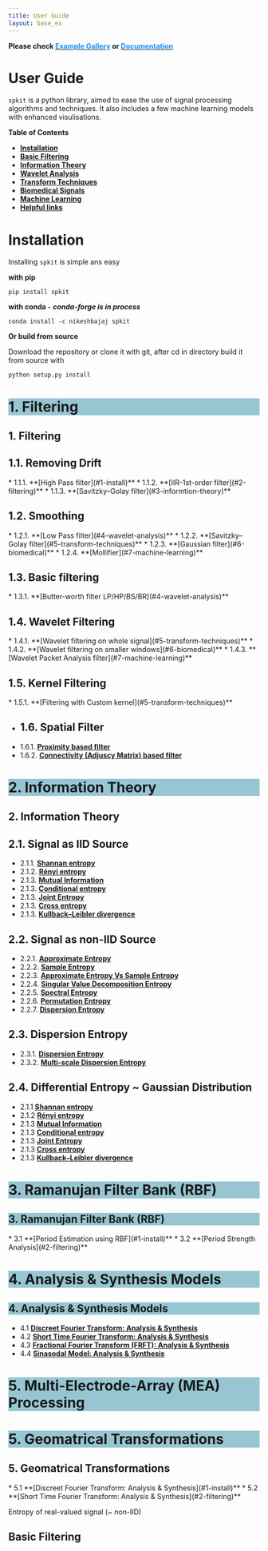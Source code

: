 ```yaml
---
title: User Guide
layout: base_ex
---
```


<div id="index-grid-full" class="section group">
  <div class="index-paragraph docutils container"><p> <strong> Please check <a href="https://spkit.github.io/guide" target="_blank"><font color="DodgerBlue">Example Gallery</font></a> or <a href="https://spkit.readthedocs.io/en/latest/" target="_blank"><font color="DodgerBlue">Documentation</font></a></strong></p></div>
</div>


# User Guide

`spkit` is a python library, aimed to ease the use of signal processing algorithms and techniques. It also includes a few machine learning models with enhanced visulisations.


**Table of Contents**
* **[Installation](#1-install)**
* **[Basic Filtering](#2-filtering)**
* **[Information Theory](#3-informtion-theory)**
* **[Wavelet Analysis](#4-wavelet-analysis)**
* **[Transform Techniques](#5-transform-techniques)**
* **[Biomedical Signals](#6-biomedical)**
* **[Machine Learning](#7-machine-learning)**
* **[Helpful links](#8-links)**



<h1 id="1-install">Installation</h1>

Installing `spkit` is simple ans easy

**with pip**

```console
pip install spkit
```

**with conda -** ***conda-forge is in process***

```console
conda install -c nikeshbajaj spkit
```


**Or build from source**

Download the repository or clone it with git, after cd in directory build it from source with 

```console
python setup.py install
```

<h1 style="background: #97c6d2;" id="1-filtering">1. Filtering</h1>


1\. Filtering
------------

<h2 class="no-bg" id="1-1-removing-drift">1.1. Removing Drift</h2>
* 1.1.1.  **[High Pass filter](#1-install)**
* 1.1.2.  **[IIR-1st-order filter](#2-filtering)**
* 1.1.3.  **[Savitzky–Golay filter](#3-informtion-theory)**

<h2 class="no-bg" id="1-2-smoothing">1.2. Smoothing</h2>
* 1.2.1.  **[Low Pass filter](#4-wavelet-analysis)**
* 1.2.2.  **[Savitzky–Golay filter](#5-transform-techniques)**
* 1.2.3.  **[Gaussian filter](#6-biomedical)**
* 1.2.4.  **[Mollifier](#7-machine-learning)**

<h2 id="1-install">1.3. Basic filtering</h2>
* 1.3.1.  **[Butter-worth filter LP/HP/BS/BR](#4-wavelet-analysis)**

<h2 class="no-bg" id="1-install">1.4. Wavelet Filtering</h2>
* 1.4.1.  **[Wavelet filtering on whole signal](#5-transform-techniques)**
* 1.4.2.  **[Wavelet filtering on smaller windows](#6-biomedical)**
* 1.4.3.  **[Wavelet Packet Analysis filter](#7-machine-learning)**


<h2 class="no-bg" id="1-install">1.5. Kernel Filtering</h2>
* 1.5.1.  **[Filtering with Custom kernel](#5-transform-techniques)**

* <h2 id="1-install">1.6. Spatial Filter</h2>
* 1.6.1.  **[Proximity based filter](#5-transform-techniques)**
* 1.6.2.  **[Connectivity (Adjuscy Matrix) based filter](#5-transform-techniques)**


<!-- # Information Theory -->

<h1 style="background: #97c6d2;" id="2-infomation">2. Information Theory</h1>

2\. Information Theory 
---------------------

<h2 class="no-bg" id="1-1-removing-drift">2.1. Signal as IID Source</h2>

* 2.1.1.  **[Shannan entropy](#1-install)**
* 2.1.2.  **[Rényi entropy](#2-filtering)**
* 2.1.3.  **[Mutual Information](#3-informtion-theory)**
* 2.1.3.  **[Conditional entropy](#3-informtion-theory)**
* 2.1.3.  **[Joint Entropy](#3-informtion-theory)**
* 2.1.3.  **[Cross entropy](#3-informtion-theory)**
* 2.1.3.  **[Kullback–Leibler divergence](#3-informtion-theory)**

<h2 class="no-bg" id="1-1-removing-drift">2.2. Signal as non-IID Source</h2>

* 2.2.1.  **[Approximate Entropy](#1-install)**
* 2.2.2.  **[Sample Entropy](#2-filtering)**
* 2.2.3.  **[Approximate Entropy Vs Sample Entropy](#3-informtion-theory)**
* 2.2.4.  **[Singular Value Decomposition Entropy](#3-informtion-theory)**
* 2.2.5.  **[Spectral Entropy](#3-informtion-theory)**
* 2.2.6.  **[Permutation Entropy](#3-informtion-theory)**
* 2.2.7.  **[Dispersion Entropy](#3-informtion-theory)**

<h2 class="no-bg" id="1-1-removing-drift">2.3. Dispersion Entropy</h2>

* 2.3.1.  **[Dispersion Entropy](#1-install)**
* 2.3.2.  **[Multi-scale Dispersion Entropy](#1-install)**


<h2 class="no-bg" id="1-1-removing-drift">2.4. Differential Entropy ~ Gaussian Distribution</h2>

* 2.1.1  **[Shannan entropy](#1-install)**
* 2.1.2  **[Rényi entropy](#2-filtering)**
* 2.1.3  **[Mutual Information](#3-informtion-theory)**
* 2.1.3  **[Conditional entropy](#3-informtion-theory)**
* 2.1.3  **[Joint Entropy](#3-informtion-theory)**
* 2.1.3  **[Cross entropy](#3-informtion-theory)**
* 2.1.3  **[Kullback–Leibler divergence](#3-informtion-theory)**




<h1 style="background: #97c6d2;" id="3-infomation">3. Ramanujan Filter Bank (RBF)</h1>

<h2 style="background: #97c6d2;" id="3-infomation">3. Ramanujan Filter Bank (RBF)</h2>
* 3.1  **[Period Estimation using RBF](#1-install)**
* 3.2  **[Period Strength Analysis](#2-filtering)**



<h1 style="background: #97c6d2;" id="3-infomation">4. Analysis & Synthesis Models</h1>
<h2 style="background: #97c6d2;" id="3-infomation">4. Analysis & Synthesis Models</h2>

* 4.1  **[Discreet Fourier Transform: Analysis & Synthesis](#1-install)**
* 4.2  **[Short Time Fourier Transform: Analysis & Synthesis](#2-filtering)**
* 4.3  **[Fractional Fourier Transform (FRFT): Analysis & Synthesis](#3-informtion-theory)**
* 4.4  **[Sinasodal Model: Analysis & Synthesis](#3-informtion-theory)**


<h1 style="background: #97c6d2;" id="3-infomation">5. Multi-Electrode-Array (MEA) Processing</h1>


<h1 style="background: #97c6d2;" id="3-infomation">5. Geomatrical Transformations</h1>

<h2 id="3-infomation">5. Geomatrical Transformations</h2>
* 5.1  **[Discreet Fourier Transform: Analysis & Synthesis](#1-install)**
* 5.2  **[Short Time Fourier Transform: Analysis & Synthesis](#2-filtering)**








Entropy of real-valued signal (~ non-IID)
<h2 class="no-bg" id="2-filtering">Basic Filtering</h2>















